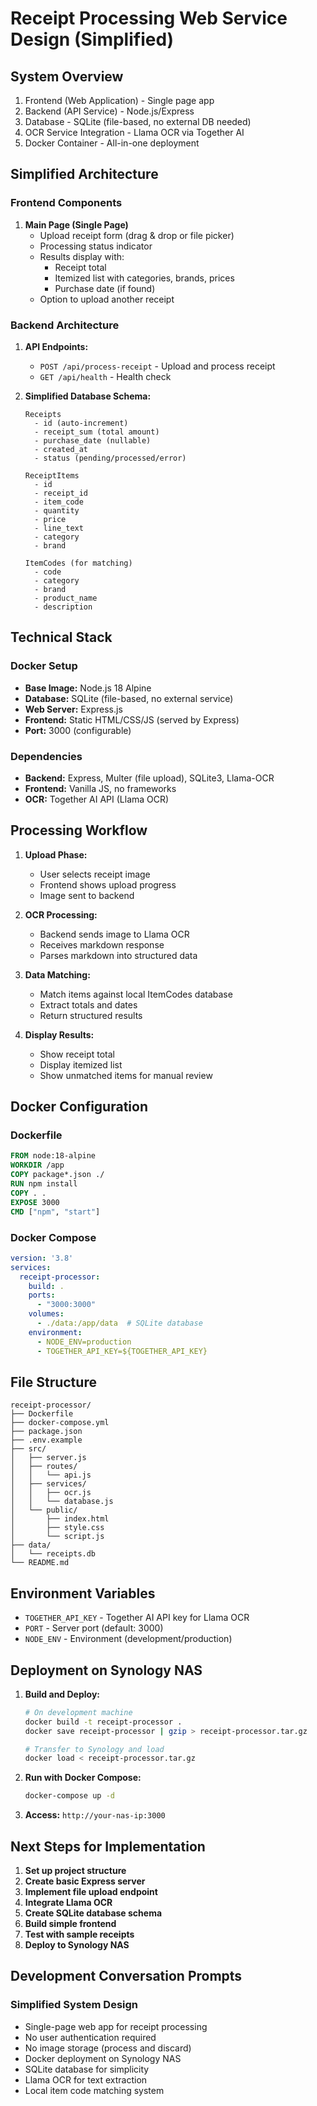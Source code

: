 # Receipt Processing Web Service Design (Simplified)

## System Overview
1. Frontend (Web Application) - Single page app
2. Backend (API Service) - Node.js/Express
3. Database - SQLite (file-based, no external DB needed)
4. OCR Service Integration - Llama OCR via Together AI
5. Docker Container - All-in-one deployment

## Simplified Architecture

### Frontend Components
1. **Main Page (Single Page)**
   - Upload receipt form (drag & drop or file picker)
   - Processing status indicator
   - Results display with:
     - Receipt total
     - Itemized list with categories, brands, prices
     - Purchase date (if found)
   - Option to upload another receipt

### Backend Architecture
1. **API Endpoints:**
   - `POST /api/process-receipt` - Upload and process receipt
   - `GET /api/health` - Health check

2. **Simplified Database Schema:**
   ```
   Receipts
     - id (auto-increment)
     - receipt_sum (total amount)
     - purchase_date (nullable)
     - created_at
     - status (pending/processed/error)

   ReceiptItems
     - id
     - receipt_id
     - item_code
     - quantity
     - price
     - line_text
     - category
     - brand

   ItemCodes (for matching)
     - code
     - category
     - brand
     - product_name
     - description
   ```

## Technical Stack

### Docker Setup
- **Base Image:** Node.js 18 Alpine
- **Database:** SQLite (file-based, no external service)
- **Web Server:** Express.js
- **Frontend:** Static HTML/CSS/JS (served by Express)
- **Port:** 3000 (configurable)

### Dependencies
- **Backend:** Express, Multer (file upload), SQLite3, Llama-OCR
- **Frontend:** Vanilla JS, no frameworks
- **OCR:** Together AI API (Llama OCR)

## Processing Workflow

1. **Upload Phase:**
   - User selects receipt image
   - Frontend shows upload progress
   - Image sent to backend

2. **OCR Processing:**
   - Backend sends image to Llama OCR
   - Receives markdown response
   - Parses markdown into structured data

3. **Data Matching:**
   - Match items against local ItemCodes database
   - Extract totals and dates
   - Return structured results

4. **Display Results:**
   - Show receipt total
   - Display itemized list
   - Show unmatched items for manual review

## Docker Configuration

### Dockerfile
```dockerfile
FROM node:18-alpine
WORKDIR /app
COPY package*.json ./
RUN npm install
COPY . .
EXPOSE 3000
CMD ["npm", "start"]
```

### Docker Compose
```yaml
version: '3.8'
services:
  receipt-processor:
    build: .
    ports:
      - "3000:3000"
    volumes:
      - ./data:/app/data  # SQLite database
    environment:
      - NODE_ENV=production
      - TOGETHER_API_KEY=${TOGETHER_API_KEY}
```

## File Structure
```
receipt-processor/
├── Dockerfile
├── docker-compose.yml
├── package.json
├── .env.example
├── src/
│   ├── server.js
│   ├── routes/
│   │   └── api.js
│   ├── services/
│   │   ├── ocr.js
│   │   └── database.js
│   └── public/
│       ├── index.html
│       ├── style.css
│       └── script.js
├── data/
│   └── receipts.db
└── README.md
```

## Environment Variables
- `TOGETHER_API_KEY` - Together AI API key for Llama OCR
- `PORT` - Server port (default: 3000)
- `NODE_ENV` - Environment (development/production)

## Deployment on Synology NAS

1. **Build and Deploy:**
   ```bash
   # On development machine
   docker build -t receipt-processor .
   docker save receipt-processor | gzip > receipt-processor.tar.gz
   
   # Transfer to Synology and load
   docker load < receipt-processor.tar.gz
   ```

2. **Run with Docker Compose:**
   ```bash
   docker-compose up -d
   ```

3. **Access:** `http://your-nas-ip:3000`

## Next Steps for Implementation

1. **Set up project structure**
2. **Create basic Express server**
3. **Implement file upload endpoint**
4. **Integrate Llama OCR**
5. **Create SQLite database schema**
6. **Build simple frontend**
7. **Test with sample receipts**
8. **Deploy to Synology NAS**

## Development Conversation Prompts

### Simplified System Design
- Single-page web app for receipt processing
- No user authentication required
- No image storage (process and discard)
- Docker deployment on Synology NAS
- SQLite database for simplicity
- Llama OCR for text extraction
- Local item code matching system 